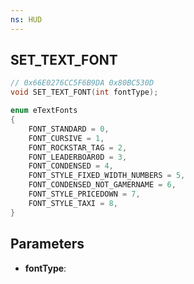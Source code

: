 ```yaml
---
ns: HUD
---
```

## SET_TEXT_FONT

```c
// 0x66E0276CC5F6B9DA 0x80BC530D
void SET_TEXT_FONT(int fontType);
```

```c
enum eTextFonts
{
    FONT_STANDARD = 0,
    FONT_CURSIVE = 1,
    FONT_ROCKSTAR_TAG = 2,
    FONT_LEADERBOAR0D = 3,
    FONT_CONDENSED = 4,
    FONT_STYLE_FIXED_WIDTH_NUMBERS = 5,
    FONT_CONDENSED_NOT_GAMERNAME = 6,
	FONT_STYLE_PRICEDOWN = 7,
	FONT_STYLE_TAXI = 8,
}
```

## Parameters
* **fontType**: 


